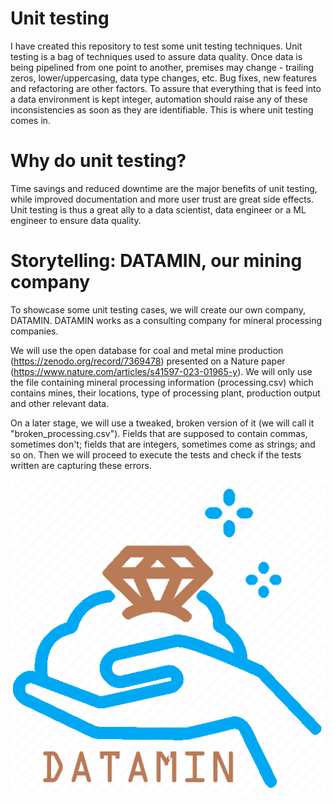 # Unit testing
I have created this repository to test some unit testing techniques. Unit testing is a bag of techniques used to assure data quality. Once data is being pipelined from one point to another, premises may change - trailing zeros, lower/uppercasing, data type changes, etc. Bug fixes, new features and refactoring are other factors. To assure that everything that is feed into a data environment is kept integer, automation should raise any of these inconsistencies as soon as they are identifiable. This is where unit testing comes in.

# Why do unit testing?
Time savings and reduced downtime are the major benefits of unit testing, while improved documentation and more user trust are great side effects. Unit testing is thus a great ally to a data scientist, data engineer or a ML engineer to ensure data quality.

# Storytelling: DATAMIN, our mining company
To showcase some unit testing cases, we will create our own company, DATAMIN. DATAMIN works as a consulting company for mineral processing companies.

We will use the open database for coal and metal mine production (https://zenodo.org/record/7369478) presented on a Nature paper (https://www.nature.com/articles/s41597-023-01965-y). We will only use the file containing mineral processing information (processing.csv) which contains mines, their locations, type of processing plant, production output and other relevant data.

On a later stage, we will use a tweaked, broken version of it (we will call it "broken_processing.csv"). Fields that are supposed to contain commas, sometimes don't; fields that are integers, sometimes come as strings; and so on. Then we will proceed to execute the tests and check if the tests written are capturing these errors.

![DATAMIN](images/datamin.png)